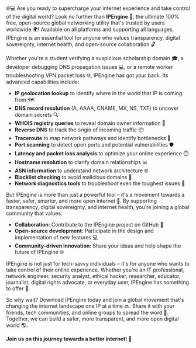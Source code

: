 🌐💻 Are you ready to supercharge your internet experience and take control of the digital world? Look no further than **IPEngine** 🚀, the ultimate 100% free, open-source global networking utility that's trusted by users worldwide 🌍! Available on all platforms and supporting all languages, IPEngine is an essential tool for anyone who values transparency, digital sovereignty, internet health, and open-source collaboration 🔓.

Whether you're a student verifying a suspicious scholarship domain 🎓, a developer debugging DNS propagation issues 💻, or a remote worker troubleshooting VPN packet loss 🌐, IPEngine has got your back. Its advanced capabilities include:

*   **IP geolocation lookup** to identify where in the world that IP is coming from 🗺️
*   **DNS record resolution** (A, AAAA, CNAME, MX, NS, TXT) to uncover domain secrets 🔍
*   **WHOIS registry queries** to reveal domain owner information 👥
*   **Reverse DNS** to track the origin of incoming traffic 📦
*   **Traceroute** to map network pathways and identify bottlenecks 🚗
*   **Port scanning** to detect open ports and potential vulnerabilities 🛡️
*   **Latency and packet loss analysis** to optimize your online experience ⏱️
*   **Hostname resolution** to clarify domain relationships 📊
*   **ASN information** to understand network architecture 🌐
*   **Blacklist checking** to avoid malicious domains 🚫
*   **Network diagnostics tools** to troubleshoot even the toughest issues 🔧

But IPEngine is more than just a powerful tool – it's a movement towards a faster, safer, smarter, and more open internet 🌟. By supporting transparency, digital sovereignty, and internet health, you're joining a global community that values:

*   **Collaboration**: Contribute to the IPEngine project on GitHub 🔩
*   **Open-source development**: Participate in the design and implementation of new features 💻
*   **Community-driven innovation**: Share your ideas and help shape the future of IPEngine 🌐

IPEngine is not just for tech-savvy individuals – it's for anyone who wants to take control of their online experience. Whether you're an IT professional, network engineer, security analyst, ethical hacker, researcher, educator, journalist, digital rights advocate, or everyday user, IPEngine has something to offer 🌈.

So why wait? Download IPEngine today and join a global movement that's changing the internet landscape one IP at a time 🔜. Share it with your friends, tech communities, and online groups to spread the word 💬. Together, we can build a safer, more transparent, and more open digital world 🌎.

**Join us on this journey towards a better internet!** 🚀